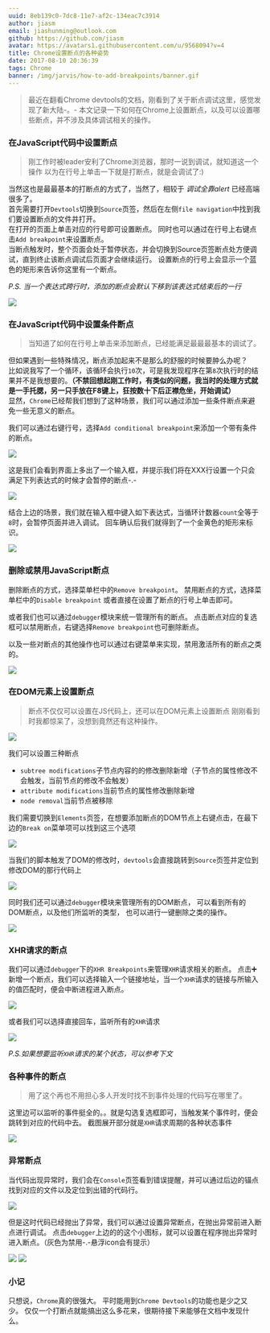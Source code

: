 ```yaml
---
uuid: 8eb139c0-7dc8-11e7-af2c-134eac7c3914
author: jiasm
email: jiashunming@outlook.com
github: https://github.com/jiasm
avatar: https://avatars1.githubusercontent.com/u/9568094?v=4
title: Chrome设置断点的各种姿势
date: 2017-08-10 20:36:39
tags: Chrome
banner: /img/jarvis/how-to-add-breakpoints/banner.gif
---
```


> 最近在翻看Chrome devtools的文档，刚看到了关于断点调试这里，感觉发现了新大陆-。-
> 本文记录一下如何在Chrome上设置断点，以及可以设置哪些断点，并不涉及具体调试相关的操作。

<!-- more -->

### 在JavaScript代码中设置断点

> 刚工作时被leader安利了Chrome浏览器，那时一说到调试，就知道这一个操作
> 以为在行号上单击一下就是打断点，就是会调试了:)

当然这也是最最基本的打断点的方式了，当然了，相较于 *调试全靠alert* 已经高端很多了。  
首先需要打开`Devtools`切换到`Source`页签，然后在左侧`file navigation`中找到我们要设置断点的文件并打开。  
在打开的页面上单击对应的行号即可设置断点。
同时也可以通过在行号上右键点击`Add breakpoint`来设置断点。  
当断点触发时，整个页面会处于暂停状态，并会切换到Source页签断点处方便调试，直到终止该断点调试后页面才会继续运行。
设置断点的行号上会显示一个蓝色的矩形来告诉你这里有一个断点。

*P.S. 当一个表达式跨行时，添加的断点会默认下移到该表达式结束后的一行*

![](/img/jarvis/how-to-add-breakpoints/screenshot-1.png)

### 在JavaScript代码中设置条件断点

> 当知道了如何在行号上单击来添加断点，已经能满足最最最基本的调试了。

但如果遇到一些特殊情况，断点添加起来不是那么的舒服的时候要肿么办呢？  
比如说我写了一个循环，该循环会执行`10`次，可是我发现程序在第`8`次执行时的结果并不是我想要的。**（不禁回想起刚工作时，有类似的问题，我当时的处理方式就是一手托腮，另一只手放在F8键上，狂按数十下后正襟危坐，开始调试）**  
显然，`Chrome`已经帮我们想到了这种场景，我们可以通过添加一些条件断点来避免一些无意义的断点。

我们可以通过右键行号，选择`Add conditional breakpoint`来添加一个带有条件的断点。

![](/img/jarvis/how-to-add-breakpoints/screenshot-2.png)

这是我们会看到界面上多出了一个输入框，并提示我们将在XXX行设置一个只会满足下列表达式的时候才会暂停的断点-.-

![](/img/jarvis/how-to-add-breakpoints/screenshot-3.png)

结合上边的场景，我们就在输入框中键入如下表达式，当循环计数器`count`全等于`8`时，会暂停页面并进入调试。
回车确认后我们就得到了一个金黄色的矩形来标识。

![](/img/jarvis/how-to-add-breakpoints/screenshot-4.png)

### 删除或禁用JavaScript断点

删除断点的方式，选择菜单栏中的`Remove breakpoint`。
禁用断点的方式，选择菜单栏中的`Disable breakpoint` 或者直接在设置了断点的行号上单击即可。

或者我们也可以通过`debugger`模块来统一管理所有的断点。
点击断点对应的复选框可以禁用断点，右键选择`Remove breakpoint`也可删除断点。

以及一些对断点的其他操作也可以通过右键菜单来实现，禁用激活所有的断点之类的。

![](/img/jarvis/how-to-add-breakpoints/screenshot-5.png)

### 在DOM元素上设置断点

> 断点不仅仅可以设置在JS代码上，还可以在DOM元素上设置断点
> 刚刚看到时我都惊呆了，没想到竟然还有这种操作。

![](/img/jarvis/how-to-add-breakpoints/screenshot-6.png)

我们可以设置三种断点
- `subtree modifications`子节点内容的的修改删除新增（子节点的属性修改不会触发，当前节点的修改不会触发）
- `attribute modifications`当前节点的属性修改删除新增
- `node removal`当前节点被移除

我们需要切换到`Elements`页签，在想要添加断点的DOM节点上右键点击，在最下边的`Break on`菜单项可以找到这三个选项

![](/img/jarvis/how-to-add-breakpoints/screenshot-6.png)

当我们的脚本触发了DOM的修改时，`devtools`会直接跳转到`Source`页签并定位到修改DOM的那行代码上

![](/img/jarvis/how-to-add-breakpoints/screenshot-8.png)

同时我们还可以通过`debugger`模块来管理所有的DOM断点，
可以看到所有的DOM断点，以及他们所监听的类型，
也可以进行一键删除之类的操作。

![](/img/jarvis/how-to-add-breakpoints/screenshot-7.png)

### XHR请求的断点

我们可以通过`debugger`下的`XHR Breakpoints`来管理`XHR`请求相关的断点。
点击➕新增一个断点，我们可以选择输入一个链接地址，当一个`XHR`请求的链接与所输入的值匹配时，便会中断进程进入断点。

![](/img/jarvis/how-to-add-breakpoints/screenshot-9.png)

或者我们可以选择直接回车，监听所有的`XHR`请求

![](/img/jarvis/how-to-add-breakpoints/screenshot-10.png)

*P.S.如果想要监听`XHR`请求的某个状态，可以参考下文*

### 各种事件的断点

> 用了这个再也不用担心多人开发时找不到事件处理的代码写在哪里了。

这里边可以监听的事件挺全的。。就是勾选复选框即可，当触发某个事件时，便会跳转到对应的代码中去。
截图展开部分就是`XHR`请求周期的各种状态事件

![](/img/jarvis/how-to-add-breakpoints/screenshot-11.png)

### 异常断点

当代码出现异常时，我们会在`Console`页签看到错误提醒，并可以通过后边的锚点找到对应的文件以及定位到出错的代码行。

![](/img/jarvis/how-to-add-breakpoints/screenshot-12.png)

但是这时代码已经抛出了异常，我们可以通过设置异常断点，在抛出异常前进入断点进行调试。
点击`debugger`上边的的这个小图标，就可以设置在程序抛出异常时进入断点。（灰色为禁用-.-悬浮icon会有提示）

![](/img/jarvis/how-to-add-breakpoints/screenshot-13.png)
![](/img/jarvis/how-to-add-breakpoints/screenshot-14.png)

### 小记

只想说，`Chrome`真的很强大。
平时能用到`Chrome Devtools`的功能也是少之又少。
仅仅一个打断点就能搞出这么多花来，很期待接下来能够在文档中发现什么。
